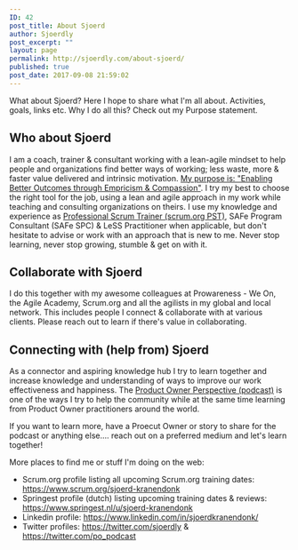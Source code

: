 ```yaml
---
ID: 42
post_title: About Sjoerd
author: Sjoerdly
post_excerpt: ""
layout: page
permalink: http://sjoerdly.com/about-sjoerd/
published: true
post_date: 2017-09-08 21:59:02
---
```

What about Sjoerd? Here I hope to share what I'm all about. Activities, goals, links etc. Why I do all this? Check out my Purpose statement.
<h2>Who about Sjoerd</h2>
I am a coach, trainer &amp; consultant working with a lean-agile mindset to help people and organizations find better ways of working; less waste, more &amp; faster value delivered and intrinsic motivation. <a href="http://sjoerdly.com/purpose/">My purpose is: "Enabling Better Outcomes through Empricism &amp; Compassion"</a>. I try my best to choose the right tool for the job, using a lean and agile approach in my work while teaching and consulting organizations on theirs. I use my knowledge and experience as <a href="https://www.scrum.org/sjoerd-kranendonk">Professional Scrum Trainer (scrum.org PST)</a>, SAFe Program Consultant (SAFe SPC) &amp; LeSS Practitioner when applicable, but don't hesitate to advise or work with an approach that is new to me. Never stop learning, never stop growing, stumble &amp; get on with it.
<h2>Collaborate with Sjoerd</h2>
I do this together with my awesome colleagues at Prowareness - We On, the Agile Academy, Scrum.org and all the agilists in my global and local network. This includes people I connect &amp; collaborate with at various clients. Please reach out to learn if there's value in collaborating.
<h2>Connecting with (help from) Sjoerd</h2>
As a connector and aspiring knowledge hub I try to learn together and increase knowledge and understanding of ways to improve our work effectiveness and happiness. The <a href="http://sjoerdly.com/series/product-owner-perspective/">Product Owner Perspective (podcast)</a> is one of the ways I try to help the community while at the same time learning from Product Owner practitioners around the world.

If you want to learn more, have a Proecut Owner or story to share for the podcast or anything else.... reach out on a preferred medium and let's learn together!

More places to find me or stuff I'm doing on the web:
<ul>
 	<li>Scrum.org profile listing all upcoming Scrum.org training dates: <a href="https://www.scrum.org/sjoerd-kranendonk">https://www.scrum.org/sjoerd-kranendonk</a></li>
 	<li>Springest profile (dutch) listing upcoming training dates &amp; reviews: <a href="https://www.springest.nl/u/sjoerd-kranendonk">https://www.springest.nl/u/sjoerd-kranendonk</a></li>
 	<li>Linkedin profile: <a href="https://www.linkedin.com/in/sjoerdkranendonk/">https://www.linkedin.com/in/sjoerdkranendonk/</a></li>
 	<li>Twitter profiles: <a href="https://twitter.com/sjoerdly">https://twitter.com/sjoerdly</a> &amp; <a href="https://twitter.com/po_podcast">https://twitter.com/po_podcast</a></li>
</ul>